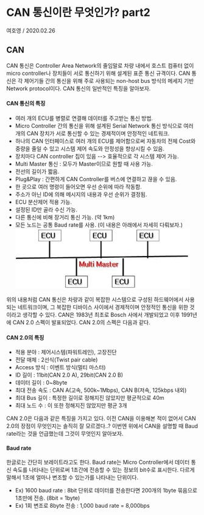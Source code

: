 # CAN 통신이란 무엇인가? part2
여호영 / 2020.02.26

## CAN
CAN 통신은 Controller Area Network의 줄임말로 차량 내에서 호스트 컴퓨터 없이 micro controller나 장치들이 서로 통신하기 위해 설계된 표준 통신 규격이다. CAN 통신은 각 제어기들 간의 통신을 위해 주로 사용되는 non-host bus 방식의 메세지 기반 Network protocol이다.
CAN 통신의 일반적인 특징을 알아보자.

#### CAN 통신의 특징
- 여러 개의 ECU를 병렬로 연결해 데이터를 주고받는 통신 방법.
- Micro Controller 간의 통신을 위해 설계된 Serial Network 통신 방식으로 여러 개의 CAN 장치가 서로 통신할 수 있는 경제적이며 안정적인 네트워크.
- 하나의 CAN 인터페이스로 여러 개의 ECU를 제어함으로써 자동차의 전체 Cost와 중량을 줄일 수 있고 시스템 제어 속도와 안정성을 향상시킬 수 있음.
- 장치마다 CAN controller 칩이 있음 --> 효율적으로 각 시스템 제어 가능.
- Multi Master 통신 : 모두가 Master이므로 원할 때 사용 가능.
- 전선의 길이가 짧음.
- Plug&Play : 간편하게 CAN Controller를 버스에 연결하고 끊을 수 있음.
- 한 곳으로 여러 명령이 들어오면 우선 순위에 따라 작동함.
- 주소가 아닌 ID에 의해 메시지의 내용과 우선 순위가 결정됨.
- ECU 분산제어 적용 가능.
- 설정된 ID만 골라 수신 가능.
- 다른 통신에 비해 장거리 통신 가능. (약 1km)
- 모든 노드는 공통 Baud rate를 사용. (이 내용은 아래에서 자세히 다뤄보자.)
![사진](./media/multiECU.png)

위의 내용처럼 CAN 통신은 차량과 같이 복잡한 시스템으로 구성된 하드웨어에서 사용되는 네트워크이며, 그 복잡한 디바이스 사이에서 경제적이며 안정적인 통신을 위한 것이라고 생각할 수 있다. CAN은 1983년 최초로 Bosch 사에서 개발되었고 이후 1991년에 CAN 2.0 스펙이 발표되었다.
CAN 2.0의 스펙은 다음과 같다.

#### CAN 2.0의 특징
- 적용 분야 : 제어시스템(파워트레인), 고장진단
- 전달 매체 : 2선식(Twist pair cable)
- Access 방식 : 이벤트 방식(멀티 마스터)
- ID 길이 : 11bit(CAN 2.0 A), 29bit(CAN 2.0 B)
- 데이터 길이 : 0~8byte
- 최대 전송 속도 : CAN A(고속, 500k~1Mbps), CAN B(저속, 125kbps 내외)
- 최대 Bus 길이 : 특정한 길이로 정해지진 않았지만 평균적으로 40m
- 최대 노드 수 : 이 또한 정해지진 않았지만 평균 3개

CAN 2.0은 다음과 같은 특징을 가지고 있다. 이전 CAN을 이용해본 적이 없어서 CAN 2.0의 장점이 무엇인지는 솔직히 잘 모르겠다..?
이번엔 위에서 CAN을 설명할 때 Baud rate라는 것을 언급했는데 그것이 무엇인지 알아보자.

#### Baud rate
한글로는 간단히 보레이트라고도 한다. Baud rate는 Micro Controller에서 데이터 통신 속도를 나타내는 단위로써 1초간에 전송할 수 있는 정보의 bit수로 표시한다. 다르게 말해서 1초에 얼마나 변조할 수 있는가를 나타내는 단위이다.
- Ex) 1600 baud rate : 8bit 단위로 데이터를 전송한다면 200개의 1byte 묶음으로 1초만에 전송. (8bit = 1byte)
- Ex) 1회 변조로 8byte 전송 : 1,000 baud rate = 8,000bps

